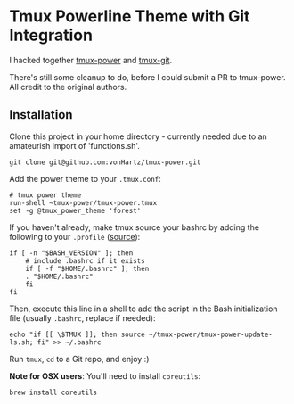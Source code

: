 # Tmux Powerline Theme with Git Integration

I hacked together [tmux-power](https://github.com/wfxr/tmux-power) and [tmux-git](https://github.com/drmad/tmux-git).

There's still some cleanup to do, before I could submit a PR to tmux-power.
All credit to the original authors.

## Installation

Clone this project in your home directory - currently needed due to an amateurish import of 'functions.sh'.

```
git clone git@github.com:vonHartz/tmux-power.git
```

Add the power theme to your `.tmux.conf`:

```
# tmux power theme
run-shell ~tmux-power/tmux-power.tmux
set -g @tmux_power_theme 'forest'
```

If you haven't already, make tmux source your bashrc by adding the following to your `.profile` ([source](https://unix.stackexchange.com/questions/320465/new-tmux-sessions-do-not-source-bashrc-file)):
```
if [ -n "$BASH_VERSION" ]; then
    # include .bashrc if it exists
    if [ -f "$HOME/.bashrc" ]; then
    . "$HOME/.bashrc"
    fi
fi
```

Then, execute this line in a shell to add the script in the Bash initialization file (usually `.bashrc`, replace if needed):

    echo "if [[ \$TMUX ]]; then source ~/tmux-power/tmux-power-update-ls.sh; fi" >> ~/.bashrc

Run `tmux`, `cd` to a Git repo, and enjoy :)

**Note for OSX users**: You'll need to install `coreutils`:

    brew install coreutils
